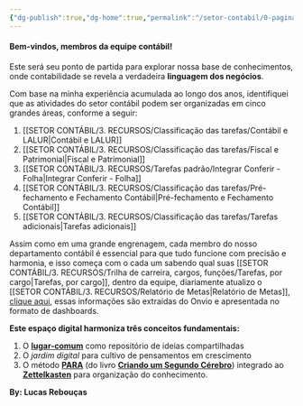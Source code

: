 ```yaml
---
{"dg-publish":true,"dg-home":true,"permalink":"/setor-contabil/0-pagina-inicial/objetivo-da-pagina/","tags":["gardenEntry"],"dgPassFrontmatter":true,"created":"2025-06-03T22:08:34.152-03:00","updated":"2025-06-16T14:13:05.495-03:00"}
---
```



#### **Bem-vindos, membros da equipe contábil!**


Este será seu ponto de partida para explorar nossa base de conhecimentos, onde contabilidade se revela a verdadeira **linguagem dos negócios**.

Com base na minha experiência acumulada ao longo dos anos, identifiquei que as atividades do setor contábil podem ser organizadas em cinco grandes áreas, conforme a seguir:

1. [[SETOR CONTÁBIL/3. RECURSOS/Classificação das tarefas/Contábil e LALUR\|Contábil e LALUR]]    
2. [[SETOR CONTÁBIL/3. RECURSOS/Classificação das tarefas/Fiscal e Patrimonial\|Fiscal e Patrimonial]] 
3. [[SETOR CONTÁBIL/3. RECURSOS/Tarefas padrão/Integrar Conferir - Folha\|Integrar Conferir - Folha]]
4. [[SETOR CONTÁBIL/3. RECURSOS/Classificação das tarefas/Pré-fechamento e Fechamento Contábil\|Pré-fechamento e Fechamento Contábil]] 
5. [[SETOR CONTÁBIL/3. RECURSOS/Classificação das tarefas/Tarefas adicionais\|Tarefas adicionais]]

Assim como em uma grande engrenagem, cada membro do nosso departamento contábil é essencial para que tudo funcione com precisão e harmonia, e isso começa com o cada um sabendo qual suas [[SETOR CONTÁBIL/3. RECURSOS/Trilha de carreira, cargos, funções/Tarefas, por cargo\|Tarefas, por cargo]], dentro da equipe, diariamente atualizo o [[SETOR CONTÁBIL/3. RECURSOS/Relatório de Metas\|Relatório de Metas]], [clique aqui](https://app.powerbi.com/view?r=eyJrIjoiM2U4MGQzOWEtOGQ4Ny00ZjE4LWIxMzEtMTI0ODMxOGViNDliIiwidCI6IjBiNzU0YTA5LTA1NjgtNDhmZC1hMTAwLTg2MjFhMGJiZDdhYiJ9), essas informações são extraídas do Onvio e apresentada no formato de dashboards.


**Este espaço digital harmoniza três conceitos fundamentais:**  
1. O **[lugar-comum]()** como repositório de ideias compartilhadas  
2. O *jardim digital* para cultivo de pensamentos em crescimento  
3. O método **[PARA]()** (do livro **[Criando um Segundo Cérebro]()**) integrado ao **[Zettelkasten]()** para organização do conhecimento.  



**By: Lucas Rebouças**
